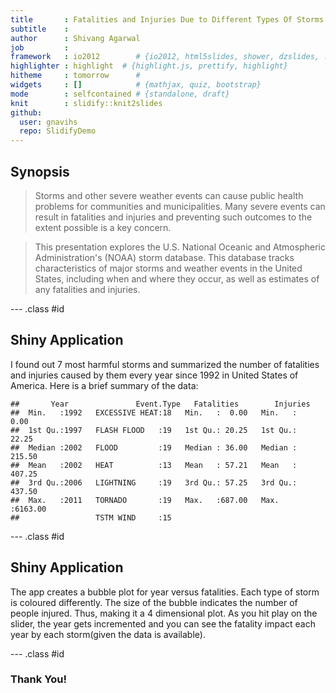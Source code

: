 ```yaml
---
title       : Fatalities and Injuries Due to Different Types Of Storms
subtitle    : 
author      : Shivang Agarwal
job         : 
framework   : io2012        # {io2012, html5slides, shower, dzslides, ...}
highlighter : highlight  # {highlight.js, prettify, highlight}
hitheme     : tomorrow      # 
widgets     : []            # {mathjax, quiz, bootstrap}
mode        : selfcontained # {standalone, draft}
knit        : slidify::knit2slides
github:
  user: gnavihs
  repo: SlidifyDemo
---
```


## Synopsis
> Storms and other severe weather events can cause public health problems for communities and municipalities. Many severe events can result in fatalities and injuries and preventing such outcomes to the extent possible is a key concern.

> This presentation explores the U.S. National Oceanic and Atmospheric Administration's (NOAA) storm database. This database tracks characteristics of major storms and weather events in the United States, including when and where they occur, as well as estimates of any fatalities and injuries.


--- .class #id 


## Shiny Application

I found out 7 most harmful storms and summarized the number of fatalities and injuries caused by them every year since 1992 in United States of America.
Here is a brief summary of the data:


```
##       Year               Event.Type   Fatalities        Injuries      
##  Min.   :1992   EXCESSIVE HEAT:18   Min.   :  0.00   Min.   :   0.00  
##  1st Qu.:1997   FLASH FLOOD   :19   1st Qu.: 20.25   1st Qu.:  22.25  
##  Median :2002   FLOOD         :19   Median : 36.00   Median : 215.50  
##  Mean   :2002   HEAT          :13   Mean   : 57.21   Mean   : 407.25  
##  3rd Qu.:2006   LIGHTNING     :19   3rd Qu.: 57.25   3rd Qu.: 437.50  
##  Max.   :2011   TORNADO       :19   Max.   :687.00   Max.   :6163.00  
##                 TSTM WIND     :15
```

--- .class #id 

## Shiny Application
The app creates a bubble plot for year versus fatalities. Each type of storm is coloured differently. The size of the bubble indicates the number of people injured. Thus, making it a 4 dimensional plot. As you hit play on the slider, the year gets incremented and you can see the fatality impact each year by each storm(given the data is available).


--- .class #id 

### Thank You!




